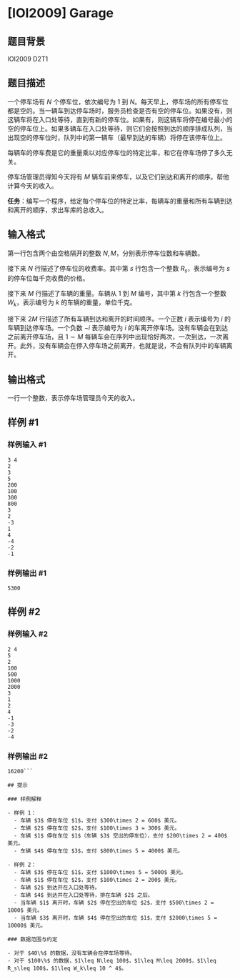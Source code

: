 # [IOI2009] Garage

## 题目背景

IOI2009 D2T1

## 题目描述

一个停车场有 $N$ 个停车位，依次编号为 $1$ 到 $N$。每天早上，停车场的所有停车位都是空的。当一辆车到达停车场时，服务员检查是否有空的停车位。如果没有，则这辆车将在入口处等待，直到有新的停车位。如果有，则这辆车将停在编号最小的空的停车位上。如果多辆车在入口处等待，则它们会按照到达的顺序排成队列，当出现空的停车位时，队列中的第一辆车（最早到达的车辆）将停在该停车位上。

每辆车的停车费是它的重量乘以对应停车位的特定比率，和它在停车场停了多久无关。

停车场管理员得知今天将有 $M$ 辆车前来停车，以及它们到达和离开的顺序。帮他计算今天的收入。

**任务**：编写一个程序，给定每个停车位的特定比率，每辆车的重量和所有车辆到达和离开的顺序，求出车库的总收入。

## 输入格式

第一行包含两个由空格隔开的整数 $N, M$，分别表示停车位数和车辆数。

接下来 $N$ 行描述了停车位的收费率。其中第 $s$ 行包含一个整数 $R_s$，表示编号为 $s$ 的停车位每千克收费的价格。

接下来 $M$ 行描述了车辆的重量。车辆从 $1$ 到 $M$ 编号，其中第 $k$ 行包含一个整数 $W_k$，表示编号为 $k$ 的车辆的重量，单位千克。

接下来 $2M$ 行描述了所有车辆到达和离开的时间顺序。一个正数 $i$ 表示编号为 $i$ 的车辆到达停车场。一个负数 $-i$ 表示编号为 $i$ 的车离开停车场。没有车辆会在到达之前离开停车场，且 $1\sim M$ 每辆车会在序列中出现恰好两次，一次到达，一次离开。此外，没有车辆会在停入停车场之前离开，也就是说，不会有队列中的车辆离开。

## 输出格式

一行一个整数，表示停车场管理员今天的收入。

## 样例 #1

### 样例输入 #1
```
3 4
2
3
5
200
100
300
800
3
2
-3
1
4
-4
-2
-1
```

### 样例输出 #1

```
5300
```

## 样例 #2

### 样例输入 #2
```
2 4
5
2
100
500
1000
2000
3
1
2
4
-1
-3
-2
-4
```

### 样例输出 #2

```
16200```

## 提示

### 样例解释

- 样例 1：
  - 车辆 $3$ 停在车位 $1$，支付 $300\times 2 = 600$ 美元。
  - 车辆 $2$ 停在车位 $2$，支付 $100\times 3 = 300$ 美元。
  - 车辆 $1$ 停在车位 $1$（车辆 $3$ 空出的停车位），支付 $200\times 2 = 400$ 美元。
  - 车辆 $4$ 停在车位 $3$，支付 $800\times 5 = 4000$ 美元。

- 样例 2：
  - 车辆 $3$ 停在车位 $1$，支付 $1000\times 5 = 5000$ 美元。
  - 车辆 $1$ 停在车位 $2$，支付 $100\times 2 = 200$ 美元。
  - 车辆 $2$ 到达并在入口处等待。
  - 车辆 $4$ 到达并在入口处等待，排在车辆 $2$ 之后。
  - 当车辆 $1$ 离开时，车辆 $2$ 停在空出的车位 $2$，支付 $500\times 2 = 1000$ 美元。
  - 当车辆 $3$ 离开时，车辆 $4$ 停在空出的车位 $1$，支付 $2000\times 5 = 10000$ 美元。

### 数据范围与约定

- 对于 $40\%$ 的数据，没有车辆会在停车场等待。
- 对于 $100\%$ 的数据，$1\leq N\leq 100$，$1\leq M\leq 2000$，$1\leq R_s\leq 100$，$1\leq W_k\leq 10 ^ 4$。
